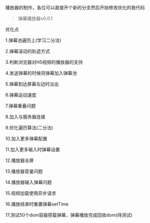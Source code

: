 播放器的制作，各位可以直接开个新的分支然后开始修改优化的我代码

> 弹幕播放器v0.0.1

优化点

1.弹幕池遍历上(学习二分法)

2.弹幕滚动的轨迹方式

3.判断浏览器对H5视频的播放器的支持

4.发送弹幕的时候将弹幕加入弹幕池

5.弹幕到达屏幕左边时淡出

6.弹幕运动速度

7.弹幕重叠问题

8.加入与服务器连接

9.优化遍历算法(二分法)

10.加入更多弹幕配置

11.加入更多输入时弹幕设置

12.播放器全屏

13.播放器音量问题

14.播放器输入弹幕问题

15.视频加载使用异步请求

16.播放结束时重置弹幕setTime

17.测试50个dom容器搭载弹幕，弹幕播放完成回收dom(待测试)
